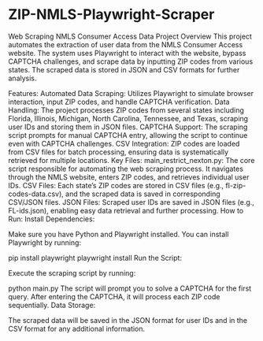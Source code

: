 # ZIP-NMLS-Playwright-Scraper

Web Scraping NMLS Consumer Access Data
Project Overview
This project automates the extraction of user data from the NMLS Consumer Access website. The system uses Playwright to interact with the website, bypass CAPTCHA challenges, and scrape data by inputting ZIP codes from various states. The scraped data is stored in JSON and CSV formats for further analysis.

Features:
Automated Data Scraping: Utilizes Playwright to simulate browser interaction, input ZIP codes, and handle CAPTCHA verification.
Data Handling: The project processes ZIP codes from several states including Florida, Illinois, Michigan, North Carolina, Tennessee, and Texas, scraping user IDs and storing them in JSON files.
CAPTCHA Support: The scraping script prompts for manual CAPTCHA entry, allowing the script to continue even with CAPTCHA challenges.
CSV Integration: ZIP codes are loaded from CSV files for batch processing, ensuring data is systematically retrieved for multiple locations.
Key Files:
main_restrict_nexton.py: The core script responsible for automating the web scraping process. It navigates through the NMLS website, enters ZIP codes, and retrieves individual user IDs.
CSV Files: Each state’s ZIP codes are stored in CSV files (e.g., fl-zip-codes-data.csv), and the scraped data is saved in corresponding CSV/JSON files.
JSON Files: Scraped user IDs are saved in JSON files (e.g., FL-ids.json), enabling easy data retrieval and further processing.
How to Run:
Install Dependencies:

Make sure you have Python and Playwright installed. You can install Playwright by running:

pip install playwright
playwright install
Run the Script:

Execute the scraping script by running:

python main.py
The script will prompt you to solve a CAPTCHA for the first query.
After entering the CAPTCHA, it will process each ZIP code sequentially.
Data Storage:

The scraped data will be saved in the JSON format for user IDs and in the CSV format for any additional information.
